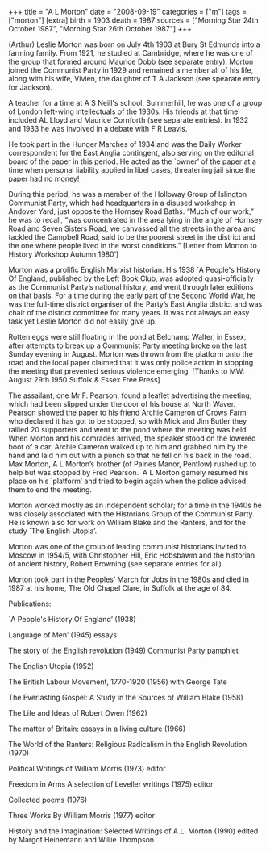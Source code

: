 +++
title = "A L Morton"
date = "2008-09-19"
categories = ["m"]
tags = ["morton"]
[extra]
birth = 1903
death = 1987
sources = ["Morning Star 24th October 1987", "Morning Star 26th October 1987"]
+++

<!-- ![](http://79.170.40.183/grahamstevenson.me.uk/images/stories/morton%20a%20l.jpg) -->

(Arthur) Leslie Morton was born on July 4th 1903 at Bury St Edmunds into a farming family. From 1921, he studied at Cambridge, where he was one of the group that formed around Maurice Dobb (see separate entry). Morton joined the Communist Party in 1929 and remained a member all of his life, along with his wife, Vivien, the daughter of T A Jackson (see spearate entry for Jackson).

A teacher for a time at A S Neill's school, Summerhill, he was one of a group of London left-wing intellectuals of the 1930s. His friends at that time included AL Lloyd and Maurice Cornforth (see separate entries). In 1932 and 1933 he was involved in a debate with F R Leavis. 

He took part in the Hunger Marches of 1934 and was the Daily Worker correspondent for the East Anglia contingent, also serving on the editorial board of the paper in this period. He acted as the \`owner’ of the paper at a time when personal liability applied in libel cases, threatening jail since the paper had no money!  

During this period, he was a member of the Holloway Group of Islington Communist Party, which had headquarters in a disused workshop in Andover Yard, just opposite the Hornsey Road Baths. “Much of our work,” he was to recall, “was concentrated in the area lying in the angle of Hornsey Road and Seven Sisters Road, we canvassed all the streets in the area and tackled the Campbell Road, said to be the poorest street in the district and the one where people lived in the worst conditions.” \[Letter from Morton to History Workshop Autumn 1980’\]

Morton was a prolific English Marxist historian. His 1938 \`A People's History Of England, published by the Left Book Club, was adopted quasi-officially as the Communist Party’s national history, and went through later editions on that basis. For a time during the early part of the Second World War, he was the full-time district organiser of the Party’s East Anglia district and was chair of the district committee for many years. It was not always an easy task yet Leslie Morton did not easily give up.

Rotten eggs were still floating in the pond at Belchamp Walter, in Essex, after attempts to break up a Communist Party meeting broke on the last Sunday evening in August. Morton was thrown from the platform onto the road and the local paper claimed that it was only police action in stopping the meeting that prevented serious violence emerging. \[Thanks to MW: August 29th 1950 Suffolk & Essex Free Press\]

The assailant, one Mr F. Pearson, found a leaflet advertising the meeting, which had been slipped under the door of his house at North Waver. Pearson showed the paper to his friend Archie Cameron of Crows Farm who declared it has got to be stopped, so with Mick and Jim Butler they rallied 20 supporters and went to the pond where the meeting was held. When Morton and his comrades arrived, the speaker stood on the lowered boot of a car. Archie Cameron walked up to him and grabbed him by the hand and laid him out with a punch so that he fell on his back in the road. Max Morton, A L Morton’s brother (of Paines Manor, Pentlow) rushed up to help but was stopped by Fred Pearson.  A L Morton gamely resumed his place on his \`platform’ and tried to begin again when the police advised them to end the meeting.

Morton worked mostly as an independent scholar; for a time in the 1940s he was closely associated with the Historians Group of the Communist Party. He is known also for work on William Blake and the Ranters, and for the study \`The English Utopia’.

Morton was one of the group of leading communist historians invited to Moscow in 1954/5, with Christopher Hill, Eric Hobsbawm and the historian of ancient history, Robert Browning (see separate entries for all). 

Morton took part in the Peoples’ March for Jobs in the 1980s and died in 1987 at his home, The Old Chapel Clare, in Suffolk at the age of 84.

Publications:

\`A People's History Of England’ (1938)

Language of Men’ (1945) essays

The story of the English revolution (1949) Communist Party pamphlet

The English Utopia (1952)

The British Labour Movement, 1770-1920 (1956) with George Tate

The Everlasting Gospel: A Study in the Sources of William Blake (1958)

The Life and Ideas of Robert Owen (1962)

The matter of Britain: essays in a living culture (1966)

The World of the Ranters: Religious Radicalism in the English Revolution (1970)

Political Writings of William Morris (1973) editor

Freedom in Arms A selection of Leveller writings (1975) editor

Collected poems (1976)

Three Works By William Morris (1977) editor

History and the Imagination: Selected Writings of A.L. Morton (1990) edited by Margot Heinemann and Willie Thompson
